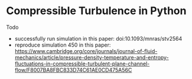 # Compressible Turbulence in Python

Todo
 - successfully run simulation in this paper: doi:10.1093/mnras/stv2564
 - reproduce simulation 450 in this paper: https://www.cambridge.org/core/journals/journal-of-fluid-mechanics/article/pressure-density-temperature-and-entropy-fluctuations-in-compressible-turbulent-plane-channel-flow/F8007BA8FBC833D74C61AE0CD475A56C
